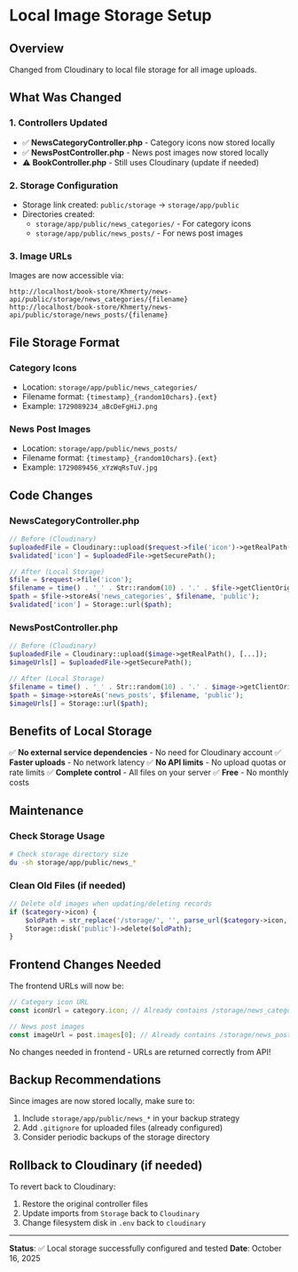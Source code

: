 # Local Image Storage Setup

## Overview

Changed from Cloudinary to local file storage for all image uploads.

## What Was Changed

### 1. Controllers Updated

-   ✅ **NewsCategoryController.php** - Category icons now stored locally
-   ✅ **NewsPostController.php** - News post images now stored locally
-   ⚠️ **BookController.php** - Still uses Cloudinary (update if needed)

### 2. Storage Configuration

-   Storage link created: `public/storage` → `storage/app/public`
-   Directories created:
    -   `storage/app/public/news_categories/` - For category icons
    -   `storage/app/public/news_posts/` - For news post images

### 3. Image URLs

Images are now accessible via:

```
http://localhost/book-store/Khmerty/news-api/public/storage/news_categories/{filename}
http://localhost/book-store/Khmerty/news-api/public/storage/news_posts/{filename}
```

## File Storage Format

### Category Icons

-   Location: `storage/app/public/news_categories/`
-   Filename format: `{timestamp}_{random10chars}.{ext}`
-   Example: `1729089234_aBcDeFgHiJ.png`

### News Post Images

-   Location: `storage/app/public/news_posts/`
-   Filename format: `{timestamp}_{random10chars}.{ext}`
-   Example: `1729089456_xYzWqRsTuV.jpg`

## Code Changes

### NewsCategoryController.php

```php
// Before (Cloudinary)
$uploadedFile = Cloudinary::upload($request->file('icon')->getRealPath(), [...]);
$validated['icon'] = $uploadedFile->getSecurePath();

// After (Local Storage)
$file = $request->file('icon');
$filename = time() . '_' . Str::random(10) . '.' . $file->getClientOriginalExtension();
$path = $file->storeAs('news_categories', $filename, 'public');
$validated['icon'] = Storage::url($path);
```

### NewsPostController.php

```php
// Before (Cloudinary)
$uploadedFile = Cloudinary::upload($image->getRealPath(), [...]);
$imageUrls[] = $uploadedFile->getSecurePath();

// After (Local Storage)
$filename = time() . '_' . Str::random(10) . '.' . $image->getClientOriginalExtension();
$path = $image->storeAs('news_posts', $filename, 'public');
$imageUrls[] = Storage::url($path);
```

## Benefits of Local Storage

✅ **No external service dependencies** - No need for Cloudinary account
✅ **Faster uploads** - No network latency
✅ **No API limits** - No upload quotas or rate limits
✅ **Complete control** - All files on your server
✅ **Free** - No monthly costs

## Maintenance

### Check Storage Usage

```bash
# Check storage directory size
du -sh storage/app/public/news_*
```

### Clean Old Files (if needed)

```php
// Delete old images when updating/deleting records
if ($category->icon) {
    $oldPath = str_replace('/storage/', '', parse_url($category->icon, PHP_URL_PATH));
    Storage::disk('public')->delete($oldPath);
}
```

## Frontend Changes Needed

The frontend URLs will now be:

```javascript
// Category icon URL
const iconUrl = category.icon; // Already contains /storage/news_categories/...

// News post images
const imageUrl = post.images[0]; // Already contains /storage/news_posts/...
```

No changes needed in frontend - URLs are returned correctly from API!

## Backup Recommendations

Since images are now stored locally, make sure to:

1. Include `storage/app/public/news_*` in your backup strategy
2. Add `.gitignore` for uploaded files (already configured)
3. Consider periodic backups of the storage directory

## Rollback to Cloudinary (if needed)

To revert back to Cloudinary:

1. Restore the original controller files
2. Update imports from `Storage` back to `Cloudinary`
3. Change filesystem disk in `.env` back to `cloudinary`

---

**Status**: ✅ Local storage successfully configured and tested
**Date**: October 16, 2025
